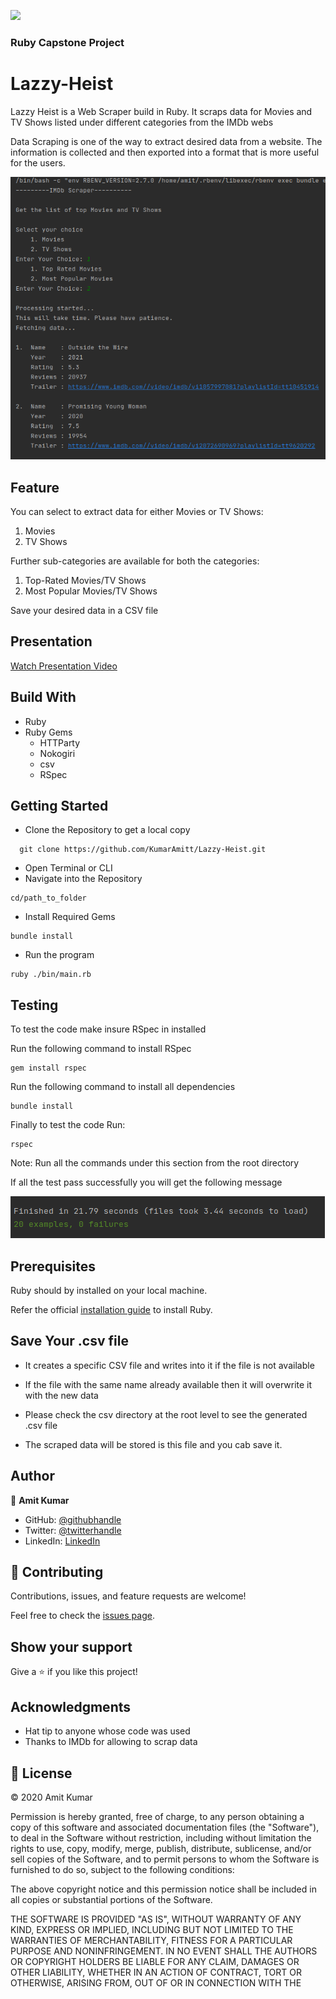 ![](https://img.shields.io/badge/Microverse-blueviolet)

### Ruby Capstone Project
# Lazzy-Heist

Lazzy Heist is a Web Scraper build in Ruby. It scraps data for Movies and TV Shows listed under different categories from
the IMDb webs

Data Scraping is one of the way to extract desired data from a website. The information is collected and then exported into a format that is more useful for the users.

![screenshot](./Images/Scraper.png)

## Feature
You can select to extract data for either Movies or TV Shows:
1. Movies
2. TV Shows

Further sub-categories are available for both the categories:

1. Top-Rated Movies/TV Shows
2. Most Popular Movies/TV Shows

Save your desired data in a CSV file

## Presentation

[Watch Presentation Video](https://www.loom.com/share/24f2fbd839bc40aba43a473ff9753baa?sharedAppSource=personal_library)

## Build With
* Ruby
* Ruby Gems
    * HTTParty
    * Nokogiri
    * csv
    * RSpec
    
## Getting Started
* Clone the Repository to get a local copy
```
  git clone https://github.com/KumarAmitt/Lazzy-Heist.git
```
* Open Terminal or CLI 
* Navigate into the Repository
```bigquery
cd/path_to_folder
```
* Install Required Gems
```bigquery
bundle install
```
* Run the program 
```bigquery
ruby ./bin/main.rb
```
## Testing
To test the code make insure RSpec in installed

Run the following command to install RSpec
```bigquery
gem install rspec
```
Run the following command to install all dependencies
```bigquery
bundle install
```
Finally to test the code Run:
```bigquery
rspec
```
Note: Run all the commands under this section from the root directory

If all the test pass successfully you will get the following message

![screenshot](./Images/testing.png)

## Prerequisites
Ruby should by installed on your local machine.

Refer the official [installation guide](https://www.ruby-lang.org/en/documentation/installation/) to install Ruby.

## Save Your .csv file

* It creates a specific CSV file and writes into it if the file is not available

* If the file with the same name already available then it will overwrite it with the new data

* Please check the csv directory at the root level to see the generated .csv file

* The scraped data will be stored is this file and you cab save it.

## Author

👤 **Amit Kumar**

- GitHub: [@githubhandle](https://github.com/KumarAmitt)
- Twitter: [@twitterhandle](https://twitter.com/ArrshAmitt)
- LinkedIn: [LinkedIn](www.linkedin.com/in/kumar-amitt)

## 🤝 Contributing

Contributions, issues, and feature requests are welcome!

Feel free to check the [issues page](https://github.com/KumarAmitt/Lazzy-Heist/issues).

## Show your support

Give a ⭐️ if you like this project!

## Acknowledgments

- Hat tip to anyone whose code was used
- Thanks to IMDb for allowing to scrap data


## 📝 License
&copy; 2020 Amit Kumar

Permission is hereby granted, free of charge, to any person obtaining a copy
of this software and associated documentation files (the "Software"), to deal
in the Software without restriction, including without limitation the rights
to use, copy, modify, merge, publish, distribute, sublicense, and/or sell
copies of the Software, and to permit persons to whom the Software is
furnished to do so, subject to the following conditions:

The above copyright notice and this permission notice shall be included in all
copies or substantial portions of the Software.

THE SOFTWARE IS PROVIDED "AS IS", WITHOUT WARRANTY OF ANY KIND, EXPRESS OR
IMPLIED, INCLUDING BUT NOT LIMITED TO THE WARRANTIES OF MERCHANTABILITY,
FITNESS FOR A PARTICULAR PURPOSE AND NONINFRINGEMENT. IN NO EVENT SHALL THE
AUTHORS OR COPYRIGHT HOLDERS BE LIABLE FOR ANY CLAIM, DAMAGES OR OTHER
LIABILITY, WHETHER IN AN ACTION OF CONTRACT, TORT OR OTHERWISE, ARISING FROM,
OUT OF OR IN CONNECTION WITH THE 
